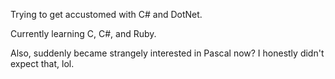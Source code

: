 <!---
Brahillms/Brahillms is a ✨ special ✨ repository because its `README.md` (this file) appears on your GitHub profile.
You can click the Preview link to take a look at your changes.
--->

Trying to get accustomed with C# and DotNet.

Currently learning C, C#, and Ruby.

Also, suddenly became strangely interested in Pascal now? I honestly didn't expect that, lol.
